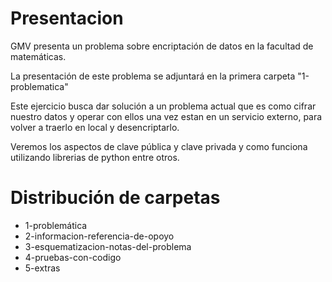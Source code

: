 # Presentacion
GMV presenta un problema sobre encriptación de datos en la facultad de matemáticas.

La presentación de este problema se adjuntará en la primera carpeta "1-problematica"

Este ejercicio busca dar solución a un problema actual que es como cifrar nuestro datos y operar con ellos
una vez estan en un servicio externo, para volver a traerlo en local y desencriptarlo.

Veremos los aspectos de clave pública y clave privada y como funciona utilizando librerias de python entre otros.

# Distribución de carpetas 

* 1-problemática
* 2-informacion-referencia-de-opoyo
* 3-esquematizacion-notas-del-problema
* 4-pruebas-con-codigo
* 5-extras


#

